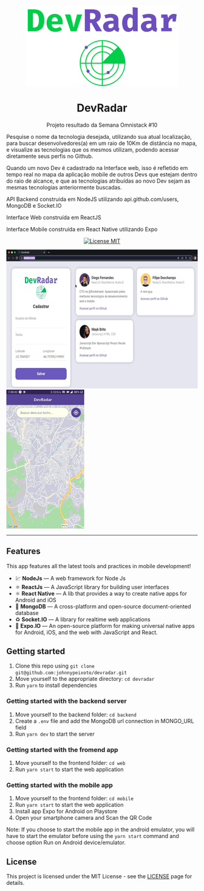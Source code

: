 <h1 align="center">
<br>
  <img src="https://github.com/johnnypeixoto/images/blob/master/devRadarLogo.png" alt="DevRadar" width="400">
<br>
<br>
DevRadar
</h1>

<p align="center">Projeto resultado da Semana Omnistack #10</p>

<p>Pesquise o nome da tecnologia desejada, utilizando sua atual localização, para buscar desenvolvedores(a) em um raio de 10Km de distância no mapa, e visualize as tecnologias que os mesmos utilizam, podendo acessar diretamente seus perfis no Github.</p>
<p>Quando um novo Dev é cadastrado na Interface web, isso é refletido em tempo real no mapa da aplicação mobile de outros Devs que estejam dentro do raio de alcance, e que as tecnologias atribuídas ao novo Dev sejam as mesmas tecnologias anteriormente buscadas.</p>
<p>API Backend construida em NodeJS utilizando api.github.com/users, MongoDB e Socket.IO</p>
<p>Interface Web construída em ReactJS</p>
<p>Interface Mobile construída em React Native utilizando Expo</p>

<p align="center">
  <a href="https://opensource.org/licenses/MIT">
    <img src="https://img.shields.io/badge/License-MIT-blue.svg" alt="License MIT">
  </a>
</p>

[//]: # (Add your gifs/images here:)
<div>
  <img src="https://github.com/johnnypeixoto/images/blob/master/web.gif" alt="demo" height="365">
  <img src="https://github.com/johnnypeixoto/images/blob/master/mobile.gif" alt="demo" height="365">
</div>

<hr />

## Features
[//]: # (Add the features of your project here:)
This app features all the latest tools and practices in mobile development!

- 💹 **NodeJs** — A web framework for Node Js
- ⚛️ **ReactJs** — A JavaScript library for building user interfaces
- ⚛️ **React Native** — A lib that provides a way to create native apps for Android and iOS
- 📄 **MongoDB** — A cross-platform and open-source document-oriented database
- ♻️ **Socket.IO** — A library for realtime web applications
- 🔁 **Expo.IO** — An open-source platform for making universal native apps for Android, iOS, and the web with JavaScript and React.

## Getting started

<ol>
<li>Clone this repo using <code>git clone git@github.com:johnnypeixoto/devradar.git</code></li>
<li>Move yourself to the appropriate directory: <code>cd devradar</code><br></li>
<li>Run <code>yarn</code> to install dependencies<br></li>
</ol>

<h3>Getting started with the backend server</h3>

<ol>
<li>Move yourself to the backend folder: <code>cd backend</code></li>
<li>Create a <code>.env</code> file and add the MongoDB url connection in MONGO_URL field</li>
<li>Run <code>yarn dev</code> to start the server</li>
</ol>

<h3>Getting started with the fromend app</h3>

<ol>
<li>Move yourself to the frontend folder: <code>cd web</code></li>
<li>Run <code>yarn start</code> to start the web application</li>
</ol>

<h3>Getting started with the mobile app</h3>

<ol>
<li>Move yourself to the frontend folder: <code>cd mobile</code></li>
<li>Run <code>yarn start</code> to start the web application</li>
<li>Install app Expo for Android on Playstore</li>
<li>Open your smartphone camera and Scan the QR Code</li>
</ol>

<p>Note: If you choose to start the mobile app in the android emulator, you will have to start the emulator before using
the <code>yarn start</code> command and choose option Run on Android device/emulator.</p>

## License

This project is licensed under the MIT License - see the [LICENSE](https://opensource.org/licenses/MIT) page for details.
